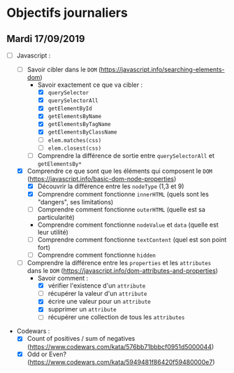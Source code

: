 # Objectifs journaliers

## Mardi 17/09/2019


* [ ] Javascript :

  * [ ] Savoir cibler dans le `DOM` (https://javascript.info/searching-elements-dom)
    * Savoir exactement ce que va cibler : 
      * [X] `querySelector`
      * [X] `querySelectorAll`
      * [X] `getElementById`
      * [X] `getElementsByName`
      * [X] `getElementsByTagName`
      * [X] `getElementsByClassName`
      * [ ] `elem.matches(css)`
      * [ ] `elem.closest(css)`
    * [ ] Comprendre la différence de sortie entre `querySelectorAll` et `getElementsBy*`

  * [X] Comprendre ce que sont que les éléments qui composent le `DOM` (https://javascript.info/basic-dom-node-properties)
    * [X] Découvrir la différence entre les `nodeType` (1,3 et 9)
    * [X] Comprendre comment fonctionne `innerHTML` (quels sont les "dangers", ses limitations)
    * [ ] Comprendre comment fonctionne `outerHTML` (quelle est sa particularité)
    * Comprendre comment fonctionne `nodeValue` et `data` (quelle est leur utilité)
    * [ ] Comprendre comment fonctionne `textContent` (quel est son point fort)
    * [ ] Comprendre comment fonctionne `hidden`

  * [ ] Comprendre la différence entre les `properties` et les `attributes` dans le `DOM` (https://javascript.info/dom-attributes-and-properties)
    * Savoir comment : 
      * [X] vérifier l'existence d'un `attribute`
      * [ ] récupérer la valeur d'un `attribute`
      * [X] écrire une valeur pour un `attribute`
      * [X] supprimer un `attribute`
      * [ ] récupérer une collection de tous les `attributes`

* Codewars :
  * [X] Count of positives / sum of negatives (https://www.codewars.com/kata/576bb71bbbcf0951d5000044)
  * [X] Odd or Even? (https://www.codewars.com/kata/5949481f86420f59480000e7)
